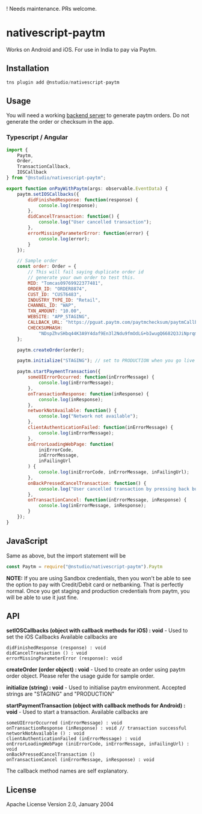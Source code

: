 ! Needs maintenance. PRs welcome.

# nativescript-paytm

Works on Android and iOS.
For use in India to pay via Paytm.

## Installation

```javascript
tns plugin add @nstudio/nativescript-paytm
```

## Usage

You will need a working [backend server](https://github.com/Paytm-Payments/Paytm_App_Checksum_Kit_NodeJs) to generate paytm orders.
Do not generate the order or checksum in the app.

### Typescript / Angular

```js
import {
    Paytm,
    Order,
    TransactionCallback,
    IOSCallback
} from "@nstudio/nativescript-paytm";

export function onPayWithPaytm(args: observable.EventData) {
    paytm.setIOSCallbacks({
        didFinishedResponse: function(response) {
            console.log(response);
        },
        didCancelTransaction: function() {
            console.log("User cancelled transaction");
        },
        errorMissingParameterError: function(error) {
            console.log(error);
        }
    });

    // Sample order
    const order: Order = {
        // This will fail saying duplicate order id
        // generate your own order to test this.
        MID: "Tomcas09769922377481",
        ORDER_ID: "ORDER8874",
        CUST_ID: "CUST6483",
        INDUSTRY_TYPE_ID: "Retail",
        CHANNEL_ID: "WAP",
        TXN_AMOUNT: "10.00",
        WEBSITE: "APP_STAGING",
        CALLBACK_URL: "https://pguat.paytm.com/paytmchecksum/paytmCallback.jsp",
        CHECKSUMHASH:
            "NDspZhvSHbq44K3A9Y4daf9En3l2Ndu9fmOdLG+bIwugQ6682Q3JiNprqmhiWAgGUnNcxta3LT2Vtk3EPwDww8o87A8tyn7/jAS2UAS9m+c="
    };

    paytm.createOrder(order);

    paytm.initialize("STAGING"); // set to PRODUCTION when you go live

    paytm.startPaymentTransaction({
        someUIErrorOccurred: function(inErrorMessage) {
            console.log(inErrorMessage);
        },
        onTransactionResponse: function(inResponse) {
            console.log(inResponse);
        },
        networkNotAvailable: function() {
            console.log("Network not available");
        },
        clientAuthenticationFailed: function(inErrorMessage) {
            console.log(inErrorMessage);
        },
        onErrorLoadingWebPage: function(
            iniErrorCode,
            inErrorMessage,
            inFailingUrl
        ) {
            console.log(iniErrorCode, inErrorMessage, inFailingUrl);
        },
        onBackPressedCancelTransaction: function() {
            console.log("User cancelled transaction by pressing back button");
        },
        onTransactionCancel: function(inErrorMessage, inResponse) {
            console.log(inErrorMessage, inResponse);
        }
    });
}
```

## JavaScript
Same as above, but the import statement will be

```js
const Paytm = require("@nstudio/nativescript-paytm").Paytm
```

**NOTE:**
If you are using Sandbox credentials, then you won't be able to see the option
to pay with Credit/Debit card or netbanking. That is perfectly normal.
Once you get staging and production credentials from paytm, you will be able to
use it just fine.

## API

**setIOSCallbacks (object with callback methods for iOS) : void** -
Used to set the iOS Callbacks
Available callbacks are

    didFinishedResponse (response) : void
    didCancelTransaction () : void
    errorMissingParameterError (response): void

**createOrder (order object) : void** -
Used to create an order using paytm order object.
Please refer the usage guide for sample order.

**initialize (string) : void** -
Used to initialise paytm environment.
Accepted strings are "STAGING" and "PRODUCTION"

**startPaymentTransaction (object with callback methods for Android) : void** -
Used to start a transaction.
Available callbacks are

    someUIErrorOccurred (inErrorMessage) : void
    onTransactionResponse (inResponse) : void // transaction successful
    networkNotAvailable () : void
    clientAuthenticationFailed (inErrorMessage) : void
    onErrorLoadingWebPage (iniErrorCode, inErrorMessage, inFailingUrl) : void
    onBackPressedCancelTransaction ()
    onTransactionCancel (inErrorMessage, inResponse) : void

The callback method names are self explanatory.

## License

Apache License Version 2.0, January 2004
